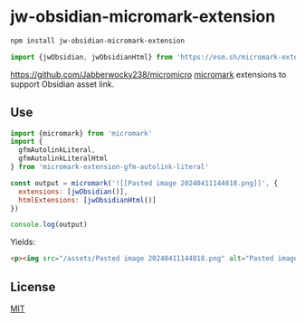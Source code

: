 # jw-obsidian-micromark-extension

```sh
npm install jw-obsidian-micromark-extension
```

```js
import {jwObsidian, jwObsidianHtml} from 'https://esm.sh/micromark-extension-gfm-autolink-literal@2'
```

https://github.com/Jabberwocky238/micromicro
[micromark][] extensions to support Obsidian asset link.


## Use

```js
import {micromark} from 'micromark'
import {
  gfmAutolinkLiteral,
  gfmAutolinkLiteralHtml
} from 'micromark-extension-gfm-autolink-literal'

const output = micromark('![[Pasted image 20240411144818.png]]', {
  extensions: [jwObsidian()],
  htmlExtensions: [jwObsidianHtml()]
})

console.log(output)
```

Yields:

```html
<p><img src="/assets/Pasted image 20240411144818.png" alt="Pasted image 20240411144818.png"></img></p>
```

## License

[MIT][license]

[npm]: https://docs.npmjs.com/cli/install

[license]: license

[micromark]: https://github.com/micromark/micromark
